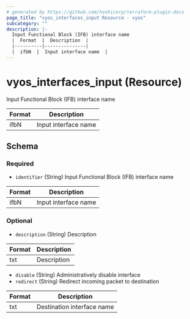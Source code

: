 ```yaml
---
# generated by https://github.com/hashicorp/terraform-plugin-docs
page_title: "vyos_interfaces_input Resource - vyos"
subcategory: ""
description: |-
  Input Functional Block (IFB) interface name
  |  Format  |  Description  |
  |----------|---------------|
  |  ifbN  |  Input interface name  |
---
```


# vyos_interfaces_input (Resource)

Input Functional Block (IFB) interface name

|  Format  |  Description  |
|----------|---------------|
|  ifbN  |  Input interface name  |



<!-- schema generated by tfplugindocs -->
## Schema

### Required

- `identifier` (String) Input Functional Block (IFB) interface name

|  Format  |  Description  |
|----------|---------------|
|  ifbN  |  Input interface name  |

### Optional

- `description` (String) Description

|  Format  |  Description  |
|----------|---------------|
|  txt  |  Description  |
- `disable` (String) Administratively disable interface
- `redirect` (String) Redirect incoming packet to destination

|  Format  |  Description  |
|----------|---------------|
|  txt  |  Destination interface name  |
